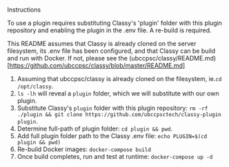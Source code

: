 #

Instructions

To use a plugin requires substituting Classy's 'plugin' folder with this plugin repository and enabling the plugin in the .env file. A re-build is required.

This README assumes that Classy is already cloned on the server filesystem, its .env file has been configured, and that Classy can be build and run with Docker.
If not, please see the (ubccpsc/classy/README.md)[https://github.com/ubccpsc/classy/blob/master/README.md]

1. Assuming that ubccpsc/classy is already cloned on the filesystem, ie.`cd /opt/classy`.
2. `ls -lh` will reveal a `plugin` folder, which we will substitute with our own plugin. 
3. Substitute Classy's `plugin` folder with this plugin repository: `rm -rf ./plugin && git clone https://github.com/ubccpsctech/classy-plugin plugin`.
4. Determine full-path of plugin folder: `cd plugin && pwd`.
5. Add full plugin folder path to the Classy .env file: `echo PLUGIN=$(cd plugin && pwd)`
6. Re-build Docker images: `docker-compose build`
7. Once build completes, run and test at runtime: `docker-compose up -d`

